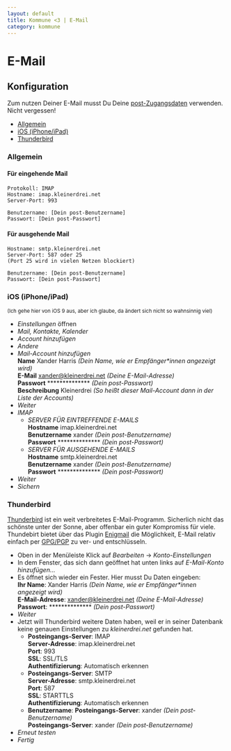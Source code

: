 ```yaml
---
layout: default
title: Kommune <3 | E-Mail
category: kommune
---
```

# E-Mail

## Konfiguration

Zum nutzen Deiner E-Mail musst Du Deine [post-Zugangsdaten](/kommune/reste-hilfe#die_zwei_accounts_wohnen_und_post) verwenden. Nicht vergessen!

* [Allgemein](#allgemein)
* [iOS (iPhone/iPad)](#ios_iphoneipad)
* [Thunderbird](#thunderbird)

### Allgemein

#### Für eingehende Mail

    Protokoll: IMAP
    Hostname: imap.kleinerdrei.net
    Server-Port: 993

    Benutzername: [Dein post-Benutzername]
    Passwort: [Dein post-Passwort]

#### Für ausgehende Mail

    Hostname: smtp.kleinerdrei.net
    Server-Port: 587 oder 25
    (Port 25 wird in vielen Netzen blockiert)

    Benutzername: [Dein post-Benutzername]
    Passwort: [Dein post-Passwort]

### iOS (iPhone/iPad)
<small>(Ich gehe hier von iOS 9 aus, aber ich glaube, da ändert sich nicht so wahnsinnig viel)</small>

+ *Einstellungen* öffnen
+ *Mail, Kontakte, Kalender*
+ *Account hinzufügen*
+ *Andere*
+ *Mail-Account hinzufügen*  
  **Name** Xander Harris *(Dein Name, wie er Empfänger\*innen angezeigt wird)*  
  **E-Mail** xander@kleinerdrei.net *(Deine E-Mail-Adresse)*  
  **Passwort** \*\*\*\*\*\*\*\*\*\*\*\*\*\* *(Dein post-Passwort)*  
  **Beschreibung** Kleinerdrei *(So heißt dieser Mail-Account dann in der Liste der Accounts)*
+ *Weiter*
+ *IMAP*
  * *SERVER FÜR EINTREFFENDE E-MAILS*  
    **Hostname** imap.kleinerdrei.net  
    **Benutzername** xander *(Dein post-Benutzername)*  
    **Passwort** \*\*\*\*\*\*\*\*\*\*\*\*\*\* *(Dein post-Passwort)*  
  * *SERVER FÜR AUSGEHENDE E-MAILS*  
    **Hostname** smtp.kleinerdrei.net  
    **Benutzername** xander *(Dein post-Benutzername)*  
    **Passwort** \*\*\*\*\*\*\*\*\*\*\*\*\*\* *(Dein post-Passwort)*  
+ *Weiter*
+ *Sichern*

### Thunderbird
[Thunderbird](https://www.mozilla.org/de/thunderbird/) ist ein weit verbreitetes E-Mail-Programm. Sicherlich nicht das schönste unter der Sonne, aber offenbar ein guter Kompromiss für viele. Thundebirt bietet über das Plugin [Enigmail](https://www.enigmail.net/) die Möglichkeit, E-Mail relativ einfach per [GPG/PGP](https://de.wikipedia.org/wiki/GNU_Privacy_Guard) zu ver- und entschlüsseln.

+ Oben in der Menüleiste Klick auf *Bearbeiten* -> *Konto-Einstellungen*
+ In dem Fenster, das sich dann geöffnet hat unten links auf *E-Mail-Konto hinzufügen…*
+ Es öffnet sich wieder ein Fester. Hier musst Du Daten eingeben:  
  **Ihr Name**: Xander Harris *(Dein Name, wie er Empfänger\*innen angezeigt wird)*  
  **E-Mail-Adresse**: xander@kleinerdrei.net *(Deine E-Mail-Adresse)*  
  **Passwort**: \*\*\*\*\*\*\*\*\*\*\*\*\*\* *(Dein post-Passwort)*  
+ *Weiter*
+ Jetzt will Thunderbird weitere Daten haben, weil er in seiner Datenbank keine genauen Einstellungen zu *kleinerdrei.net* gefunden hat.  
  + **Posteingangs-Server**: IMAP  
    **Server-Adresse**: imap.kleinerdrei.net  
    **Port**: 993  
    **SSL**: SSL/TLS  
    **Authentifizierung**: Automatisch erkennen
  + **Posteingangs-Server**: SMTP  
    **Server-Adresse**: smtp.kleinerdrei.net  
    **Port**: 587  
    **SSL**: STARTTLS  
    **Authentifizierung**: Automatisch erkennen
  + **Benutzername**:
    **Posteingangs-Server**: xander *(Dein post-Benutzername)*  
    **Posteingangs-Server**: xander *(Dein post-Benutzername)*  
+ *Erneut testen*
+ *Fertig*
